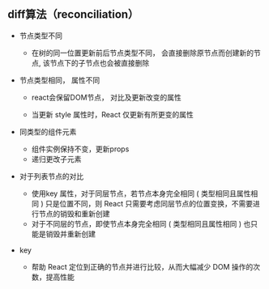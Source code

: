 ## diff算法（reconciliation）

- 节点类型不同
  
	- 在树的同一位置更新前后节点类型不同， 会直接删除原节点而创建新的节点, 该节点下的子节点也会被直接删除
  

- 节点类型相同， 属性不同
	- react会保留DOM节点， 对比及更新改变的属性

	- 当更新 style 属性时，React 仅更新有所更变的属性
	
- 同类型的组件元素
  - 组件实例保持不变，更新props
  - 递归更改子元素
  
- 对于列表节点的对比
	-  使用key 属性，对于同层节点，若节点本身完全相同 ( 类型相同且属性相同 ) 只是位置不同，则 React 只需要考虑同层节点的位置变换，不需要进行节点的销毁和重新创建
	-  对于不同层的节点，即使节点本身完全相同 ( 类型相同且属性相同 ) 也只能是销毁并重新创建
  
- key
  - 帮助 React 定位到正确的节点并进行比较，从而大幅减少 DOM 操作的次数，提高性能

